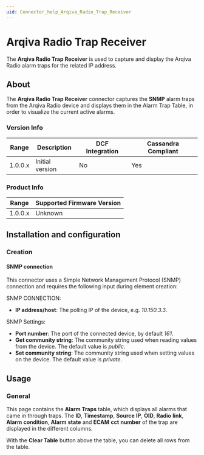 ```yaml
---
uid: Connector_help_Arqiva_Radio_Trap_Receiver
---
```


# Arqiva Radio Trap Receiver

The **Arqiva Radio Trap Receiver** is used to capture and display the Arqiva Radio alarm traps for the related IP address.

## About

The **Arqiva Radio Trap Receiver** connector captures the **SNMP** alarm traps from the Arqiva Radio device and displays them in the Alarm Trap Table, in order to visualize the current active alarms.

### Version Info

| Range | Description | DCF Integration | Cassandra Compliant |
|------------------|-----------------|---------------------|-------------------------|
| 1.0.0.x          | Initial version | No                  | Yes                     |

### Product Info

| Range | Supported Firmware Version |
|------------------|-----------------------------|
| 1.0.0.x          | Unknown                     |

## Installation and configuration

### Creation

#### SNMP connection

This connector uses a Simple Network Management Protocol (SNMP) connection and requires the following input during element creation:

SNMP CONNECTION:

- **IP address/host**: The polling IP of the device, e.g. *10.150.3.3*.

SNMP Settings:

- **Port number**: The port of the connected device, by default *161*.
- **Get community string**: The community string used when reading values from the device. The default value is *public*.
- **Set community string**: The community string used when setting values on the device. The default value is *private*.

## Usage

### General

This page contains the **Alarm Traps** table, which displays all alarms that came in through traps. The **ID**, **Timestamp**, **Source** **IP**, **OID**, **Radio** **link**, **Alarm** **condition**, **Alarm** **state** and **ECAM** **cct** **number** of the trap are displayed in the different columns.

With the **Clear Table** button above the table, you can delete all rows from the table.

